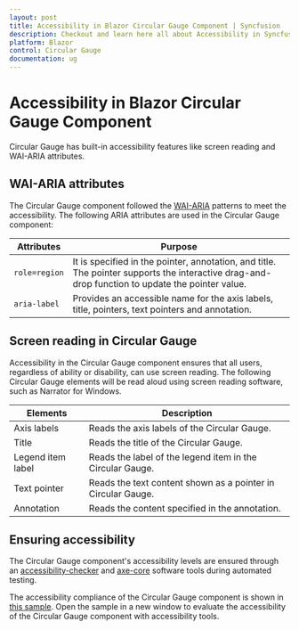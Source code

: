 ```yaml
---
layout: post
title: Accessibility in Blazor Circular Gauge Component | Syncfusion
description: Checkout and learn here all about Accessibility in Syncfusion Blazor Circular Gauge component and more.
platform: Blazor
control: Circular Gauge
documentation: ug
---
```



# Accessibility in Blazor Circular Gauge Component

Circular Gauge has built-in accessibility features like screen reading and WAI-ARIA attributes.

## WAI-ARIA attributes

The Circular Gauge component followed the [WAI-ARIA](https://www.w3.org/WAI/ARIA/apg/patterns/alert/) patterns to meet the accessibility. The following ARIA attributes are used in the Circular Gauge component:


| Attributes | Purpose |
| --- | --- |
| `role=region` | It is specified in the pointer, annotation, and title. The pointer supports the interactive drag-and-drop function to update the pointer value. |
| `aria-label` | Provides an accessible name for the axis labels, title, pointers, text pointers and annotation. |

## Screen reading in Circular Gauge

Accessibility in the Circular Gauge component ensures that all users, regardless of ability or disability, can use screen reading. The following Circular Gauge elements will be read aloud using screen reading software, such as Narrator for Windows.

| Elements | Description |
| --- | --- |
| Axis labels | Reads the axis labels of the Circular Gauge. |
| Title | Reads the title of the Circular Gauge. |
| Legend item label | Reads the label of the legend item in the Circular Gauge. |
| Text pointer | Reads the text content shown as a pointer in Circular Gauge. |
| Annotation | Reads the content specified in the annotation. |

## Ensuring accessibility

The Circular Gauge component's accessibility levels are ensured through an [accessibility-checker](https://www.npmjs.com/package/accessibility-checker) and [axe-core](https://www.npmjs.com/package/axe-core) software tools during automated testing.

The accessibility compliance of the Circular Gauge component is shown in [this sample](https://blazor.syncfusion.com/accessibility/circulargauge). Open the sample in a new window to evaluate the accessibility of the Circular Gauge component with accessibility tools.
